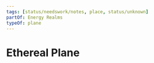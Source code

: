 ```yaml
---
tags: [status/needswork/notes, place, status/unknown]
partOf: Energy Realms
typeOf: plane
---
```


# Ethereal Plane